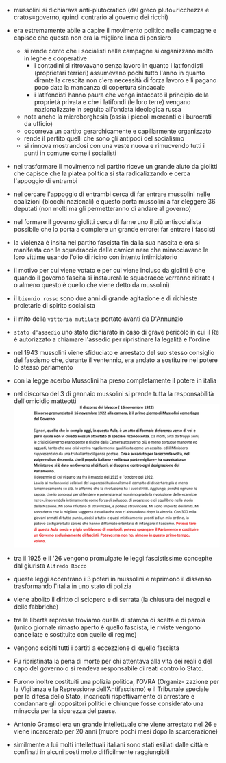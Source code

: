 - mussolini si dichiarava anti-plutocratico (dal greco pluto=ricchezza e cratos=governo, quindi contrario al governo dei ricchi)
- era estremamente abile a capire il movimento politico nelle campagne e capisce che questa non era la migliore linea di pensiero
    - si rende conto che i socialisti nelle campagne si organizzano molto in leghe e cooperative
        - i contadini si ritrovavano senza lavoro in quanto i latifondisti (proprietari terrieri) assumevano pochi tutto l'anno in quanto dirante la crescita non c'era necessità di forza lavoro e li pagano poco data la mancanza di copertura sindacale
        - i latifondisti hanno paura che venga intaccato il principio della proprietà privata e che i latifondi (le loro terre) vengano nazionalizzate in seguito all'ondata ideologica russa
    - nota anche la microborghesia (ossia i piccoli mercanti e i burocrati da ufficio)
    - occorreva un partito gerarchicamente e capillarmente organizzato
    - rende il partito quelli che sono gli antipodi del socialismo
    - si rinnova mostrandosi con una veste nuova e rimuovendo tutti i punti in comune come i socialisti
- nel trasformare il movimento nel partito riceve un grande aiuto da giolitti che capisce che la platea politica si sta radicalizzando e cerca l'appoggio di entrambi
- nel cercare l'appoggio di entrambi cerca di far entrare mussolini nelle coalizioni (blocchi nazionali) e questo porta mussolini a far eleggere 36 deputati (non molti ma gli permetteranno di andare al governo)
- nel formare il governo giolitti cerca di farne uno il più antisocialista possibile che lo porta a compiere un grande errore: far entrare i fascisti
- la violenza è insita nel partito fascista fin dalla sua nascita e ora si manifesta con le squadraccie delle camice nere che minacciavano le loro vittime usando l'olio di ricino con intento intimidatorio
- il motivo per cui viene votato e per cui viene incluso da giolitti è che quando il governo fascita si instaurerà le squadracce verranno ritirate ( o almeno questo è quello che viene detto da mussolini)

- il `biennio rosso` sono due anni di grande agitazione e di richieste proletarie di spirito socialista
- il mito della `vittoria mutilata` portato avanti da D'Annunzio
- `stato d'assedio` uno stato dichiarato in caso di grave pericolo in cui il Re è autorizzato a chiamare l'assedio per ripristinare la legalità e l'ordine
- nel 1943 mussolini viene sfiduciato e arrestato del suo stesso consiglio del fascismo che, durante il ventennio, era andato a sostituire nel potere lo stesso parlamento
- con la legge acerbo Mussolini ha preso completamente il potere in italia
- nel discorso del 3 di gennaio mussolini si prende tutta la responsabilità dell'omicidio matteotti ![puoi trovare tutto il discorso nel file "2025 02 10 - discorsi di mussolini.pdf"](2025%2002%2010%20-%20discorsi%20di%20mussolini.jpg)
- tra il 1925 e il '26 vengono promulgate le leggi fascistissime concepite dal giurista `Alfredo Rocco`
- queste leggi accentrano i 3 poteri in mussolini e reprimono il dissenso trasformando l'italia in uno stato di polizia
- viene abolito il diritto di sciopero e di serrata (la chiusura dei negozi e delle fabbriche)
- tra le libertà represse troviamo quella di stampa di scelta e di parola (unico giornale rimasto aperto è quello fascista, le riviste vengono cancellate e sostituite con quelle di regime)
- vengono sciolti tutti i partiti a eccezzione di quello fascista
- Fu ripristinata la pena di morte per chi attentava alla vita dei reali o del capo del governo o si rendeva responsabile di reati contro lo Stato.
- Furono inoltre costituiti una polizia politica, l’OVRA (Organiz- zazione per la Vigilanza e la Repressione dell’Antifascismo) e il Tribunale speciale per la difesa dello Stato, incaricati rispettivamente di arrestare e condannare gli oppositori politici e chiunque fosse considerato una minaccia per la sicurezza del paese.
- Antonio Gramsci era un grande intellettuale che viene arrestato nel 26 e viene incarcerato per 20 anni (muore pochi mesi dopo la scarcerazione)
- similmente a lui molti intellettuali italiani sono stati esiliati dalle città e confinati in alcuni posti molto difficilmente raggiungibili